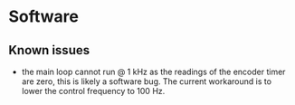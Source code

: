 # Software



## Known issues

* the main loop cannot run @ 1 kHz as the readings of the encoder timer are zero, this is likely a software bug. The current workaround is to lower the control frequency to 100 Hz.